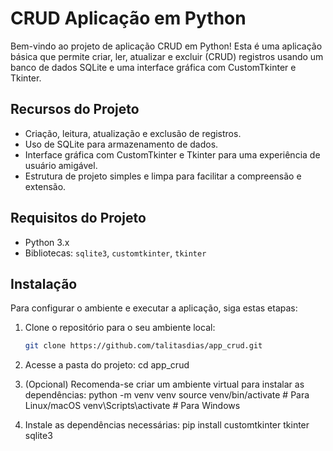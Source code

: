 # CRUD Aplicação em Python

Bem-vindo ao projeto de aplicação CRUD em Python! Esta é uma aplicação básica que permite criar, ler, atualizar e excluir (CRUD) registros usando um banco de dados SQLite e uma interface gráfica com CustomTkinter e Tkinter.

## Recursos do Projeto
- Criação, leitura, atualização e exclusão de registros.
- Uso de SQLite para armazenamento de dados.
- Interface gráfica com CustomTkinter e Tkinter para uma experiência de usuário amigável.
- Estrutura de projeto simples e limpa para facilitar a compreensão e extensão.

## Requisitos do Projeto
- Python 3.x
- Bibliotecas: `sqlite3`, `customtkinter`, `tkinter`

## Instalação
Para configurar o ambiente e executar a aplicação, siga estas etapas:

1. Clone o repositório para o seu ambiente local:
   ```bash
   git clone https://github.com/talitasdias/app_crud.git
   
3. Acesse a pasta do projeto:
   cd app_crud
   
5. (Opcional) Recomenda-se criar um ambiente virtual para instalar as dependências:
   python -m venv venv
   source venv/bin/activate  # Para Linux/macOS
   venv\Scripts\activate  # Para Windows

7. Instale as dependências necessárias:
   pip install customtkinter tkinter sqlite3
   
